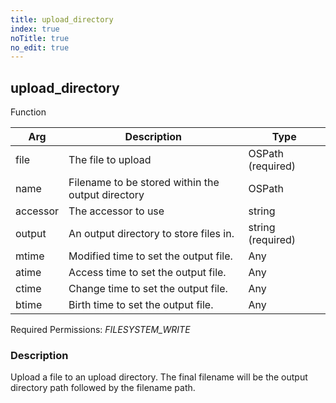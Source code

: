 ```yaml
---
title: upload_directory
index: true
noTitle: true
no_edit: true
---
```




<div class="vql_item"></div>


## upload_directory
<span class='vql_type pull-right page-header'>Function</span>



<div class="vqlargs"></div>

Arg | Description | Type
----|-------------|-----
file|The file to upload|OSPath (required)
name|Filename to be stored within the output directory|OSPath
accessor|The accessor to use|string
output|An output directory to store files in.|string (required)
mtime|Modified time to set the output file.|Any
atime|Access time to set the output file.|Any
ctime|Change time to set the output file.|Any
btime|Birth time to set the output file.|Any

Required Permissions: 
<i class="linkcolour label pull-right label-success">FILESYSTEM_WRITE</i>

### Description

Upload a file to an upload directory. The final filename will be the output directory path followed by the filename path.

